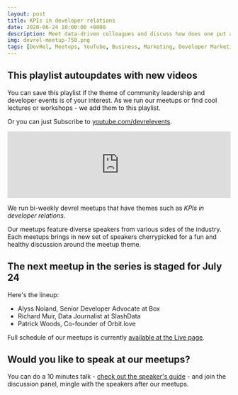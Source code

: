 ```yaml
---
layout: post
title: KPIs in developer relations
date: 2020-06-24 10:00:00 +0000
description: Meet data-driven colleagues and discuss how does one put a number to relations and if we all should hate the term 'developer marketing' 
img: devrel-meetup-750.png 
tags: [DevRel, Meetups, YouTube, Business, Marketing, Developer Marketing]
---
```


## This playlist autoupdates with new videos
You can save this playlist if the theme of community leadership and developer events is of your interest. As we run our meetups or find cool lectures or workshops - we add them to this playlist. 

Or you can just Subscribe to [youtube.com/devrelevents](https://www.youtube.com/devrelevents). 

<div class="embed-youtube">
<iframe width="100%" height="auto" src="https://www.youtube.com/embed/videoseries?list=PLOY5WvYhE7ctJQHhoh73lp87BUFcFECfR" frameborder="0" allow="accelerometer; autoplay; encrypted-media; gyroscope; picture-in-picture" allowfullscreen></iframe></div>

We run bi-weekly devrel meetups that have themes such as _KPIs in developer relations_. 

Our meetups feature diverse speakers from various sides of the industry. Each meetups brings in new set of speakers cherrypicked for a fun and healthy discussion around the meetup theme.

## The next meetup in the series is staged for July 24
Here's the lineup:
* Alyss Noland, Senior Developer Advocate at Box
* Richard Muir, Data Journalist at SlashData
* Patrick Woods, Co-founder of Orbit.love 

Full schedule of our meetups is currently [available at the Live page](https://devrel.events/live).


## Would you like to speak at our meetups?
You can do a 10 minutes talk - [check out the speaker's guide](https://devrel.events/speakers-guide/) - and join the discussion panel, mingle with the speakers after our meetups.

<!--
{% include_relative partners-footer.md %} -->